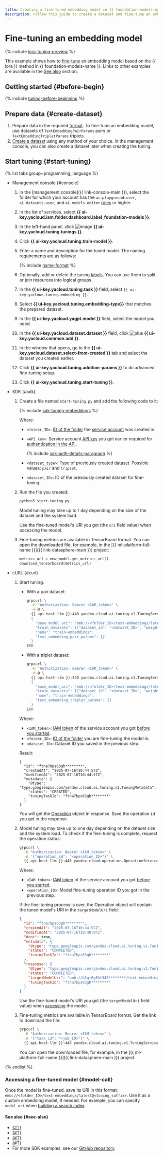 ```yaml
---
title: Creating a fine-tuned embedding model in {{ foundation-models-name }}
description: Follow this guide to create a dataset and fine-tune an embedding model in {{ foundation-models-name }} using {{ ai-playground }}, the API, and {{ ml-sdk-name }}.
---
```


# Fine-tuning an embedding model

{% include [lora-tuning-preview](../../../_includes/foundation-models/lora-tuning-preview.md) %}

This example shows how to [fine-tune](../../concepts/tuning/index.md) an embedding model based on the {{ lora }} method in {{ foundation-models-name }}. Links to other examples are available in the [See also](#see-also) section.

## Getting started {#before-begin}

{% include [tuning-before-beginning](../../../_includes/foundation-models/tuning-before-beginning.md) %}

## Prepare data {#create-dataset}

1. Prepare data in the required [format](../../concepts/resources/dataset.md#embeddings). To fine-tune an embedding model, use datasets of `TextEmbeddingPairParams` pairs or `TextEmbeddingTripletParams` triplets.
1. [Create a dataset](../resources/create-dataset.md) using any method of your choice. In the management console, you can also create a dataset later when creating the tuning.

## Start tuning {#start-tuning}

{% list tabs group=programming_language %}

- Management console {#console}

  1. In the [management console]({{ link-console-main }}), select the folder for which your account has the `ai.playground.user`, `ai.datasets.user`, and `ai.models.editor` [roles](../../security/index.md) or higher.
  1. In the list of services, select **{{ ui-key.yacloud.iam.folder.dashboard.label_foundation-models }}**.
  1. In the left-hand panel, click ![image](../../../_assets/console-icons/sliders.svg) **{{ ui-key.yacloud.tuning.tunings }}**.
  1. Click **{{ ui-key.yacloud.tuning.train-model }}**.
  1. Enter a name and description for the tuned model. The naming requirements are as follows:

     {% include [name-format](../../../_includes/name-format.md) %}

  1. Optionally, add or delete the tuning [labels](../../../resource-manager/concepts/labels.md). You can use them to split or join resources into logical groups.
  1. In the **{{ ui-key.yacloud.tuning.task }}** field, select `{{ ui-key.yacloud.tuning.embedding }}`.
  1. Select **{{ ui-key.yacloud.tuning.embedding-type}}** that matches the prepared dataset. 
  1. In the **{{ ui-key.yacloud.yagpt.model }}** field, select the model you need.
  1. In the **{{ ui-key.yacloud.dataset.dataset }}** field, click ![plus](../../../_assets/console-icons/plus.svg) **{{ ui-key.yacloud.common.add }}**.
  1. In the window that opens, go to the **{{ ui-key.yacloud.dataset.select-from-created }}** tab and select the dataset you created earlier.
  1. Click **{{ ui-key.yacloud.tuning.addition-params }}** to do advanced fine-tuning setup.
  1. Click **{{ ui-key.yacloud.tuning.start-tuning }}**.

- SDK {#sdk}

  1. Create a file named `start-tuning.py` and add the following code to it:

     {% include [sdk-tuning-embeddings](../../../_includes/foundation-models/examples/tuning-sdk-embeddings.md) %}

     Where:

     * `<folder_ID>`: [ID of the folder](../../../resource-manager/operations/folder/get-id.md) the [service account](../../../iam/concepts/users/service-accounts.md) was created in.
     * `<API_key>`: Service account [API key](../../../iam/concepts/authorization/api-key.md) you got earlier required for [authentication in the API](../../../foundation-models/api-ref/authentication.md).

         {% include [sdk-auth-details-paragraph](../../../_includes/foundation-models/sdk-auth-details-paragraph.md) %}
     * `<dataset_type>`: Type of previously created [dataset](../../concepts/resources/dataset.md#embeddings). Possible values: `pair` and `triplet`.
     * `<dataset_ID>`: ID of the previously created dataset for fine-tuning.

  1. Run the file you created:

     ```bash
     python3 start-tuning.py
     ```

     Model tuning may take up to 1 day depending on the size of the dataset and the system load.

     Use the fine-tuned model's URI you got (the `uri` field value) when accessing the model.

  1. Fine-tuning metrics are available in TensorBoard format. You can open the downloaded file, for example, in the [{{ ml-platform-full-name }}]({{ link-datasphere-main }}) project:
  
     ```python
     metrics_url = new_model.get_metrics_url()
     download_tensorboard(metrics_url)
     ```

- cURL {#curl}

  1. Start tuning.
     
     * With a pair dataset:

       ```bash
       grpcurl \
         -H "Authorization: Bearer <IAM_token>" \
         -d @ \
         {{ api-host-llm }}:443 yandex.cloud.ai.tuning.v1.TuningService/Tune <<EOM
         {
           "base_model_uri": "emb://<folder_ID>/text-embeddings/latest",
           "train_datasets": [{"dataset_id": "<dataset_ID>", "weight": 1.0}],
           "name": "train-embeddings",
           "text_embedding_pair_params": {}
         } 
       EOM
       ```

     * With a triplet dataset:
     
       ```bash
       grpcurl \
         -H "Authorization: Bearer <IAM_token>" \
         -d @ \
         {{ api-host-llm }}:443 yandex.cloud.ai.tuning.v1.TuningService/Tune <<EOM
         {
           "base_model_uri": "emb://<folder_ID>/text-embeddings/latest",
           "train_datasets": [{"dataset_id": "<dataset_ID>", "weight": 1.0}],
           "name": "train-embeddings",
           "text_embedding_triplet_params": {}
         } 
       EOM
       ```


     Where:
     * `<IAM_token>`: [IAM token](../../../iam/concepts/authorization/iam-token.md) of the service account you got [before you started](#before-begin).
     * `<folder_ID>`: [ID of the folder](../../../resource-manager/operations/folder/get-id.md) you are fine-tuning the model in.
     * `<dataset_ID>`: Dataset ID you saved in the previous step.

     Result:

     ```text
     {
       "id": "ftna7bps63gh********",
       "createdAt": "2025-07-16T10:44:57Z",
       "modifiedAt": "2025-07-16T10:44:57Z",
       "metadata": {
         "@type": "type.googleapis.com/yandex.cloud.ai.tuning.v1.TuningMetadata",
         "status": "CREATED",
         "tuningTaskId": "ftna7bps63gh********"
       }
     }
     ```

     You will get the [Operation](../../../api-design-guide/concepts/operation.md) object in response. Save the operation `id` you get in the response.

  1. Model tuning may take up to one day depending on the dataset size and the system load. To check if the fine-tuning is complete, request the operation status:

     ```bash
     grpcurl \
       -H "Authorization: Bearer <IAM_token>" \
       -d '{"operation_id": "<operation_ID>"}' \
       {{ api-host-llm }}:443 yandex.cloud.operation.OperationService/Get
     ```

     Where:
     * `<IAM_token>`: [IAM token](../../../iam/concepts/authorization/iam-token.md) of the service account you got [before you started](#before-begin).
     * `<operation_ID>`: Model fine-tuning operation ID you got in the previous step.

     If the fine-tuning process is over, the Operation object will contain the tuned model's URI in the `targetModelUri` field:

     ```json
     {
       "id": "ftna7bps63gh********",
       "createdAt": "2025-07-16T10:44:57Z",
       "modifiedAt": "2025-07-16T10:48:07Z",
       "done": true,
       "metadata": {
         "@type": "type.googleapis.com/yandex.cloud.ai.tuning.v1.TuningMetadata",
         "status": "COMPLETED",
         "tuningTaskId": "ftna7bps63gh********"
       },
       "response": {
         "@type": "type.googleapis.com/yandex.cloud.ai.tuning.v1.TuningResponse",
         "status": "COMPLETED",
         "targetModelUri": "emb://b1gt6g8ht345********/text-embeddings/latest@tamr0j6m2crpi********",
         "tuningTaskId": "ftna7bps63gh********"
       }
     }
     ```

     Use the fine-tuned model's URI you got (the `targetModelUri` field value) when [accessing](../../concepts/generation/models.md#addressing-models) the model.

  1. Fine-tuning metrics are available in TensorBoard format. Get the link to download the file: 
  
     ```bash
     grpcurl \
       -H "Authorization: Bearer <IAM_token>" \
       -d '{"task_id": "<job_ID>"}' \
       {{ api-host-llm }}:443 yandex.cloud.ai.tuning.v1.TuningService/GetMetricsUrl
     ```

     You can open the downloaded file, for example, in the [{{ ml-platform-full-name }}]({{ link-datasphere-main }}) project.

{% endlist %}

### Accessing a fine-tuned model {#model-call}

Once the model is fine-tuned, save its URI in this format: `emb://<folder_ID>/text-embeddings/latest@<tuning_suffix>`. Use it as a custom embedding model, if needed. For example, you can specify `model_uri` when [building a search index](../../concepts/assistant/search-index.md).

#### See also {#see-also}

* [{#T}](../../concepts/tuning/index.md)
* [{#T}](./create.md)
* [{#T}](./tune-classifiers.md)
* [{#T}](../../tutorials/models-fine-tuning.md)
* For more SDK examples, see our [GitHub repository](https://github.com/yandex-cloud/yandex-cloud-ml-sdk/tree/classifiers_tuning/examples/sync/tuning).